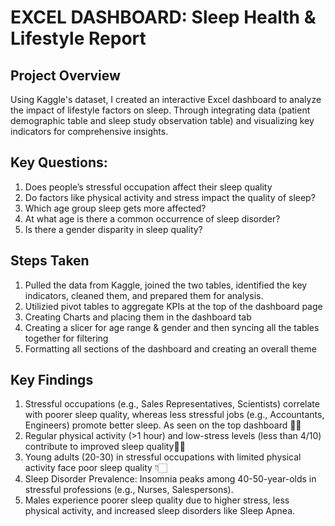 
# EXCEL DASHBOARD: Sleep Health & Lifestyle Report



## Project Overview

Using Kaggle's dataset, I created an interactive Excel dashboard to analyze the impact of lifestyle factors on sleep. Through integrating data (patient demographic table and sleep study observation table) and visualizing key indicators for comprehensive insights.




## Key Questions: 

1) Does people’s stressful occupation affect their sleep quality
2) Do factors like physical activity and stress impact the quality of sleep?
3) Which age group sleep gets more affected?
4) At what age is there a common occurrence of sleep disorder?
5) Is there a gender disparity in sleep quality?



## Steps Taken

1) Pulled the data from Kaggle, joined the two tables, identified the key indicators, cleaned them, and prepared them for analysis.
2) Utilizied pivot tables to aggregate KPIs at the top of the dashboard page
3) Creating Charts and placing them in the dashboard tab
4) Creating a slicer for age range & gender and then syncing all the tables together for filtering
5) Formatting all sections of the dashboard and creating an overall theme




## Key Findings

1) Stressful occupations (e.g., Sales Representatives, Scientists) correlate with poorer sleep quality, whereas less stressful jobs (e.g., Accountants, Engineers) promote better sleep. As seen on the top dashboard ☝🏻
2) Regular physical activity (>1 hour) and low-stress levels (less than 4/10) contribute to improved sleep quality☝🏻
3) Young adults (20-30) in stressful occupations with limited physical activity face poor sleep quality 👇🏻
4) Sleep Disorder Prevalence: Insomnia peaks among 40-50-year-olds in stressful professions (e.g., Nurses, Salespersons).
5) Males experience poorer sleep quality due to higher stress, less physical activity, and increased sleep disorders like Sleep Apnea.

